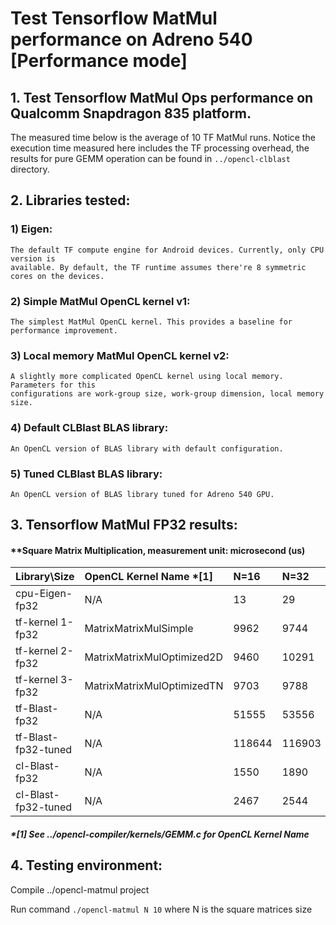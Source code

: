 # Test Tensorflow MatMul performance on Adreno 540 [Performance mode]

## 1. Test Tensorflow MatMul Ops performance on Qualcomm Snapdragon 835 platform.
The measured time below is the average of 10 TF MatMul runs. Notice the execution time measured here includes
the TF processing overhead, the results for pure GEMM operation can be found in `../opencl-clblast`
directory.   

## 2. Libraries tested:
  ### 1) Eigen:
    The default TF compute engine for Android devices. Currently, only CPU version is
    available. By default, the TF runtime assumes there're 8 symmetric cores on the devices.
  ### 2) Simple MatMul OpenCL kernel v1:
    The simplest MatMul OpenCL kernel. This provides a baseline for performance improvement.
  ### 3) Local memory MatMul OpenCL kernel v2:
    A slightly more complicated OpenCL kernel using local memory. Parameters for this
    configurations are work-group size, work-group dimension, local memory size.
  ### 4) Default CLBlast BLAS library:
    An OpenCL version of BLAS library with default configuration.
  ### 5) Tuned CLBlast BLAS library:
    An OpenCL version of BLAS library tuned for Adreno 540 GPU.  

## 3. Tensorflow MatMul FP32 results:
#### **Square Matrix Multiplication, measurement unit: microsecond (us)
| Library\Size          | OpenCL Kernel Name *[1]     |  N=16   |  N=32   |  N=64   |  N=128  |  N=256  |  N=512  |  N=1024 |  N=2048 |
| :---                  | :---                        | :---    | :---    | :---    | :---    | :---    | :---    | :---    | :---    |
| cpu-Eigen-fp32        | N/A                         | 13      | 29      | 98      | 558     | 8489    | 49335   | 283635  | 3.64e+06|
| tf-kernel 1-fp32      | MatrixMatrixMulSimple       | 9962    | 9744    | 10125   | 11141   | 20353   | 105416  | 802155  | 1.03E+07|
| tf-kernel 2-fp32      | MatrixMatrixMulOptimized2D  | 9460    | 10291   | 9557    | 11180   | 17891   | 68297   | 438467  | 3.67E+06|
| tf-kernel 3-fp32      | MatrixMatrixMulOptimizedTN  | 9703    | 9788    | 9980    | 11826   | 20657   | 68850   | 482327  | 5.99E+06|
| tf-Blast-fp32         | N/A                         | 51555   | 53556   | 53142   | 53525   | 58421   | 85502   | 913113  | 7.01e+06|
| tf-Blast-fp32-tuned   | N/A                         | 118644  | 116903  | 119384  | 117911  | 123486  | 143377  | 165560  | 433448  |
| cl-Blast-fp32         | N/A                         | 1550    | 1890    | 2768    | 2969    | 5395    | 29013   | 860412  | 6719718 |
| cl-Blast-fp32-tuned   | N/A                         | 2467    | 2544    | 2771    | 3209    | 4648    | 20057   | 52937   | 318077  |
##### *[1] See ../opencl-compiler/kernels/GEMM.c for OpenCL Kernel Name
## 4. Testing environment:
Compile ../opencl-matmul project

Run command `./opencl-matmul N 10` where N is the square matrices size
